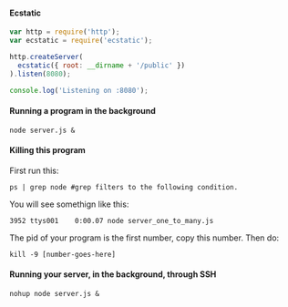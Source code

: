 #### Ecstatic

```js
var http = require('http');
var ecstatic = require('ecstatic');

http.createServer(
  ecstatic({ root: __dirname + '/public' })
).listen(8080);

console.log('Listening on :8080');
```

#### Running a program in the background
```
node server.js &
```

#### Killing this program

First run this:
```
ps | grep node #grep filters to the following condition.
```

You will see somethign like this:
```
3952 ttys001    0:00.07 node server_one_to_many.js
```

The pid of your program is the first number, copy this number. Then do:
```
kill -9 [number-goes-here]
```

#### Running your server, in the background, through SSH
```
nohup node server.js &
```
